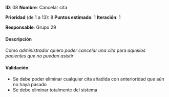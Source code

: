 

**ID**: 08
**Nombre**: Cancelar cita

**Prioridad** (de 1 a 13): 8
**Puntos estimado**: 1
**Iteración**: 1

**Responsable**: Grupo 29

#### Descripción

Como *administrador* quiero *poder cancelar una cita* para *aquellos pacientes que no puedan asistir*

#### Validación

* Se debe poder eliminar cualquier cita añadida con anterioridad que aún no haya pasado
* Se debe eliminar totalmente del sistema